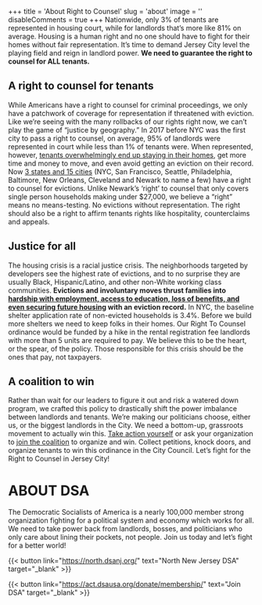 +++
title = 'About Right to Counsel'
slug = 'about'
image = ''
disableComments = true
+++
Nationwide, only 3% of tenants are represented in housing court, while for landlords that’s more like 81% on average. Housing is a human right and no one should have to fight for their homes without fair representation. It’s time to demand Jersey City level the playing field and reign in landlord power. **We need to guarantee the right to counsel for ALL tenants.**

## A right to counsel for tenants

While Americans have a right to counsel for criminal proceedings, we only have a patchwork of coverage for representation if threatened with eviction. Like we’re seeing with the many rollbacks of our rights right now, we can’t play the game of “justice by geography.” In 2017 before NYC was the first city to pass a right to counsel, on average, 95% of landlords were represented in court while less than 1% of tenants were. When represented, however, [tenants overwhelmingly end up staying in their homes](http://civilrighttocounsel.org/uploaded_files/275/NCCRC_2021_eviction_RTC_talking_points.pdf), get more time and money to move, and even avoid getting an eviction on their record. Now [3 states and 15 cities](https://drive.google.com/file/d/1bqYFObTyKTImXtgNwz7xdq3qeUIXkyyN/view) (NYC, San Francisco, Seattle, Philadelphia, Baltimore, New Orleans, Cleveland and Newark to name a few) have a right to counsel for evictions. Unlike Newark’s ‘right’ to counsel that only covers single person households making under $27,000, we believe a “right” means no means-testing. No evictions without representation. The right should also be a right to affirm tenants rights like hospitality, counterclaims and appeals. 

## Justice for all

The housing crisis is a racial justice crisis. The neighborhoods targeted by developers see the highest rate of evictions, and to no surprise they are usually Black, Hispanic/Latino, and other non-White working class communities. **Evictions and involuntary moves thrust families into [hardship with employment, access to education, loss of benefits, and even securing future housing](https://www.aclu.org/report/no-eviction-without-representation?redirect=evictionbrief) with an eviction record.** In NYC, the baseline shelter application rate of non-evicted households is 3.4%. Before we build more shelters we need to keep folks in their homes. Our Right To Counsel ordinance would be funded by a hike in the rental registration fee landlords with more than 5 units are required to pay. We believe this to be the heart, or the spear, of the policy. Those responsible for this crisis should be the ones that pay, not taxpayers.

## A coalition to win

Rather than wait for our leaders to figure it out and risk a watered down program, we crafted this policy to drastically shift the power imbalance between landlords and tenants. We’re making our politicians choose, either us, or the biggest landlords in the City. We need a bottom-up, grassroots movement to actually win this. [Take action yourself](/takeaction) or ask your organization to [join the coalition](https://docs.google.com/document/d/16bCq2CavimrqEcziinqsNUi6VhTPvrc1rND_B-Hl3aE/edit) to organize and win. Collect petitions, knock doors, and organize tenants to win this ordinance in the City Council. Let’s fight for the Right to Counsel in Jersey City!

# ABOUT DSA

The Democratic Socialists of America is a nearly 100,000 member strong organization fighting for a political system and economy which works for all. We need to take power back from landlords, bosses, and politicians who only care about lining their pockets, not people. Join us today and let’s fight for a better world!

{{< button link="https://north.dsanj.org/" text="North New Jersey DSA" target="_blank" >}}

{{< button link="https://act.dsausa.org/donate/membership/" text="Join DSA" target="_blank" >}}
